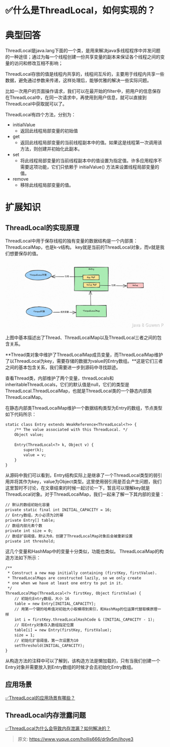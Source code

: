 # ✅什么是ThreadLocal，如何实现的？


# 典型回答

ThreadLocal是java.lang下面的一个类，是用来解决java多线程程序中并发问题的一种途径；通过为每一个线程创建一份共享变量的副本来保证各个线程之间的变量的访问和修改互相不影响；

ThreadLocal存放的值是线程内共享的，线程间互斥的，主要用于线程内共享一些数据，避免通过参数来传递，这样处理后，能够优雅的解决一些实际问题。

比如一次用户的页面操作请求，我们可以在最开始的filter中，把用户的信息保存在ThreadLocal中，在同一次请求中，再使用到用户信息，就可以直接到ThreadLocal中获取就可以了。

ThreadLocal有四个方法，分别为：

- initialValue
   - 返回此线程局部变量的初始值
- get
   - 返回此线程局部变量的当前线程副本中的值。如果这是线程第一次调用该方法，则创建并初始化此副本。
- set
   - 将此线程局部变量的当前线程副本中的值设置为指定值。许多应用程序不需要这项功能，它们只依赖于 initialValue() 方法来设置线程局部变量的值。
- remove
   - 移除此线程局部变量的值。


# 扩展知识


## ThreadLocal的实现原理

ThreadLocal中用于保存线程的独有变量的数据结构是一个内部类：ThreadLocalMap，也是k-v结构。
key就是当前的ThreadLocal对象，而v就是我们想要保存的值。

![image.png](./img/kdli7MSEDM8M2pw3/1688455495250-dba1fb17-44bb-4ec7-8270-1319f708086f-333322.png)

上图中基本描述出了Thread、ThreadLocalMap以及ThreadLocal三者之间的包含关系。

**Thread类对象中维护了ThreadLocalMap成员变量，而ThreadLocalMap维护了以ThreadLocal为key，需要存储的数据为value的Entry数组。**这是它们三者之间的基本包含关系，我们需要进一步到源码中寻找踪迹。

查看Thread类，内部维护了两个变量，threadLocals和inheritableThreadLocals，它们的默认值是null，它们的类型是ThreadLocal.ThreadLocalMap，也就是ThreadLocal类的一个静态内部类ThreadLocalMap。

在静态内部类ThreadLocalMap维护一个数据结构类型为Entry的数组，节点类型如下代码所示：

```
static class Entry extends WeakReference<ThreadLocal<?>> {
    /** The value associated with this ThreadLocal. */
    Object value;

    Entry(ThreadLocal<?> k, Object v) {
        super(k);
        value = v;
    }
}
```

从源码中我们可以看到，Entry结构实际上是继承了一个ThreadLocal类型的弱引用并将其作为key，value为Object类型。这里使用弱引用是否会产生问题，我们这里暂时不讨论，在文章结束的时候一起讨论一下，暂且可以理解key就是ThreadLocal对象。对于ThreadLocalMap，我们一起来了解一下其内部的变量：

```
// 默认的数组初始化容量
private static final int INITIAL_CAPACITY = 16;
// Entry数组，大小必须为2的幂
private Entry[] table;
// 数组内部元素个数
private int size = 0;
// 数组扩容阈值，默认为0，创建了ThreadLocalMap对象后会被重新设置
private int threshold;
```
这几个变量和HashMap中的变量十分类似，功能也类似。
ThreadLocalMap的构造方法如下所示：
```
/**
 * Construct a new map initially containing (firstKey, firstValue).
 * ThreadLocalMaps are constructed lazily, so we only create
 * one when we have at least one entry to put in it.
 */
ThreadLocalMap(ThreadLocal<?> firstKey, Object firstValue) {
    // 初始化Entry数组，大小 16
    table = new Entry[INITIAL_CAPACITY];
    // 用第一个键的哈希值对初始大小取模得到索引，和HashMap的位运算代替取模原理一样
    int i = firstKey.threadLocalHashCode & (INITIAL_CAPACITY - 1);
    // 将Entry对象存入数组指定位置
    table[i] = new Entry(firstKey, firstValue);
    size = 1;
    // 初始化扩容阈值，第一次设置为10
    setThreshold(INITIAL_CAPACITY);
}
```
从构造方法的注释中可以了解到，该构造方法是懒加载的，只有当我们创建一个Entry对象并需要放入到Entry数组的时候才会去初始化Entry数组。


## 应用场景

[✅ThreadLocal的应用场景有哪些？](https://www.yuque.com/hollis666/dr9x5m/bpm9cgs19qwlgc1k?view=doc_embed)


## ThreadLocal内存泄露问题

[✅ThreadLocal为什么会导致内存泄漏？如何解决的？](https://www.yuque.com/hollis666/dr9x5m/bueq7weva8ha9f1p?view=doc_embed)




> 原文: <https://www.yuque.com/hollis666/dr9x5m/ihoye3>